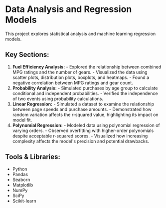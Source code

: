 # **Data Analysis and Regression Models**
This project explores statistical analysis and machine learning regression models.

## **Key Sections:**
  1. **Fuel Efficiency Analysis:**
    - Explored the relationship between combined MPG ratings and the number of gears.
    - Visualized the data using scatter plots, distribution plots, boxplots, and heatmaps.
    - Found a negative correlation between MPG ratings and gear count.
  2. **Probability Analysis:**
    - Simulated purchases by age group to calculate conditional and independent probabilities.
    - Verified the independence of two events using probability calculations.
  3. **Linear Regression:**
    - Simulated a dataset to examine the relationship between page speeds and purchase amounts.
    - Demonstrated how random variation affects the r-squared value, highlighting its impact on model fit.
  4. **Polynomial Regression:**
    - Modeled data using polynomial regression of varying orders.
    - Observed overfitting with higher-order polynomials despite acceptable r-squared scores.
    - Visualized how increasing complexity affects the model's precision and potential drawbacks.

## **Tools & Libraries:**
  - Python
  - Pandas
  - Seaborn
  - Matplotlib
  - NumPy
  - SciPy
  - Scikit-learn
